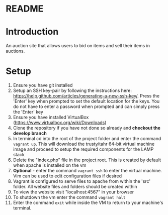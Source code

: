 README
================

Introduction
==================
An auction site that allows users to bid on items and sell their items in auctions.

Setup 
=============
1. Ensure you have git installed
2. Setup an SSH key-pair by following the instructions here: https://help.github.com/articles/generating-a-new-ssh-key/. Press the 'Enter' key when prompted to set the default location for the keys. You do not have to enter a password when prompted and can simply press the 'Enter' key
3. Ensure you have installed VirtualBox (https://www.virtualbox.org/wiki/Downloads)
4. Clone the repository if you have not done so already and **checkout the develop branch**
5. In terminal cd into the root of the project folder and enter the command `vagrant up`. This will download the trusty/tahr 64-bit virtual machine image and proceed to setup the required components for the LAMP stack
6. Delete the "index.php" file in the project root. This is created by default when apache is installed on the vm
7. **Optional** - enter the command `vagrant ssh` to enter the virtual machine. Vim can be used to edit configuration files if desired
8. Vagrant is configured to serve files to apache from within the 'src' folder. All website files and folders should be created within
9. To view the website visit "localhost:4567" in your browser
10. To shutdown the vm enter the command `vagrant halt`
11. Enter the command `exit` while inside the VM to return to your machine's terminal.